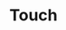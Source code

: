 ---
layout: article
title: "Touch"
description: "Touch, tap, click."
article:
  written_on: 2014-01-01
  updated_on: 2014-01-06
  order: 2
collection: user-input
---